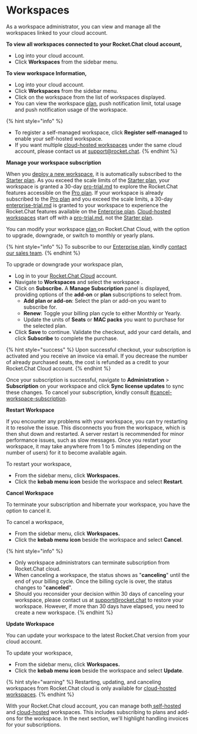 # Workspaces

As a workspace administrator, you can view and manage all the workspaces linked to your cloud account.

**To view all workspaces connected to your Rocket.Chat cloud account,**&#x20;

* Log into your cloud account.
* Click **Workspaces** from the sidebar menu.

**To view workspace Information,**

* Log into your cloud account.
* Click **Workspaces** from the sidebar menu.
* Click on the workspace from the list of workspaces displayed.
* You can view the workspace [plan](../../../readme/our-plans.md), push notification limit, total usage and push notification usage of the workspace.

{% hint style="info" %}
* To register a self-managed workspace, click **Register self-managed** to enable your self-hosted workspace.
* If you want multiple [cloud-hosted workspaces](https://docs.rocket.chat/customer-center/cloud-services-center/rocket.chat-cloud-hosting-service-level-agreement-sla) under the same cloud account, please contact us at [support@rocket.chat](mailto:support@rocket.chat).
{% endhint %}

**Manage your workspace subscription**

When you [deploy a new workspace](../../../deploy/deploy-rocket.chat/), it is automatically subscribed to the [Starter plan](../../../readme/our-plans.md#starter-plan). As you exceed the scale limits of the [Starter plan](../../../readme/our-plans.md#starter-plan), your workspace is granted a 30-day [pro-trial.md](../../../setup-and-configure/trials/pro-trial.md "mention") to explore the Rocket.Chat features accessible on the [Pro plan](../../../readme/our-plans.md#pro-plan). If your workspace is already subscribed to the [Pro plan](../../../readme/our-plans.md#pro-plan) and you exceed the scale limits, a 30-day [enterprise-trial.md](../../../setup-and-configure/trials/enterprise-trial.md "mention") is granted to your workspace to experience the Rocket.Chat features available on the [Enterprise plan](../../../readme/our-plans.md#enterprise-plan). [Cloud-hosted workspaces](https://docs.rocket.chat/customer-center/cloud-services-center/rocket.chat-cloud-hosting-service-level-agreement-sla) start off with a [pro-trial.md](../../../setup-and-configure/trials/pro-trial.md "mention"), not the [Starter plan](../../../readme/our-plans.md#starter-plan).

You can modify your workspace [plan ](../../../readme/our-plans.md)on Rocket.Chat Cloud, with the option to upgrade, downgrade, or switch to monthly or yearly plans.&#x20;

{% hint style="info" %}
To subscribe to our [Enterprise plan](../../../readme/our-plans.md#enterprise-plan), kindly [contact our sales team](https://www.rocket.chat/sales-contact).
{% endhint %}

To upgrade or downgrade your workspace plan,&#x20;

* Log in to your [Rocket.Chat Cloud](https://cloud.rocket.chat/home) account.
* Navigate to **Workspaces** and select the workspace .
* Click on **Subscribe.** A **Manage Subscription** panel is displayed, providing options of the **add-on** or **plan** subscriptions to select from.
  * **Add plan or add-on**: Select the plan or add-on you want to subscribe for.&#x20;
  * **Renew**: Toggle your billing plan cycle to either Monthly or Yearly.
  * Update the units of **Seats** or **MAC packs** you want to purchase for the selected plan.&#x20;
* Click **Save** to continue. Validate the checkout, add your card details, and click **Subscribe** to complete the purchase.

{% hint style="success" %}
Upon successful checkout, your subscription is activated and you receive an invoice via email. If you decrease the number of already purchased seats, the cost is refunded as a credit to your Rocket.Chat Cloud account.
{% endhint %}

Once your subscription is successful, navigate to **Administration** > **Subscription** on your workspace and click **Sync license updates** to sync these changes. To cancel your subscription, kindly consult [#cancel-workspace-subscription](../../../setup-and-configure/license-application.md#cancel-workspace-subscription "mention").

**Restart Workspace**

If you encounter any problems with your workspace, you can try restarting it to resolve the issue. This disconnects you from the workspace, which is then shut down and restarted. A server restart is recommended for minor performance issues, such as slow messages. Once you restart your workspace, it may take anywhere from 1 to 5 minutes (depending on the number of users) for it to become available again.

To restart your workspace,

* From the sidebar menu, click **Workspaces.**
* Click the **kebab menu icon** beside the workspace and select **Restart**.

**Cancel Workspace**

To terminate your subscription and hibernate your workspace, you have the option to cancel it.

To cancel a workspace,

* From the sidebar menu, click **Workspaces.**
* Click the **kebab menu** **icon** beside the workspace and select **Cancel**.

{% hint style="info" %}
* Only workspace administrators can terminate subscription from Rocket.Chat cloud.
* When canceling a workspace, the status shows as "**canceling**" until the end of your billing cycle. Once the billing cycle is over, the status changes to "**canceled**".
* Should you reconsider your decision within 30 days of canceling your workspace, please contact us at  [support@rocket.chat](mailto:support@rocket.chat) to restore your workspace. However, if more than 30 days have elapsed, you need to create a new workspace.
{% endhint %}

**Update Workspace**

You can update your workspace to the latest Rocket.Chat version from your cloud account.

To update your workspace,

* From the sidebar menu, click **Workspaces.**
* Click the **kebab menu** **icon** beside the workspace and select **Update**.

{% hint style="warning" %}
Restarting, updating, and canceling workspaces from Rocket.Chat cloud is only available for [cloud-hosted workspaces](https://docs.rocket.chat/customer-center/cloud-services-center/rocket.chat-cloud-hosting-service-level-agreement-sla).
{% endhint %}

With your Rocket.Chat cloud account, you can manage both[ self-hosted](../../../deploy/deploy-rocket.chat/) and [cloud-hosted](https://docs.rocket.chat/customer-center/cloud-services-center/rocket.chat-cloud-hosting-service-level-agreement-sla) workspaces. This includes subscribing to plans and add-ons for the workspace. In the next section, we'll highlight handling invoices for your subscriptions.
